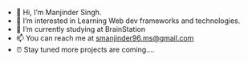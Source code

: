 - 👋 Hi, I’m Manjinder Singh.
- 👀 I’m interested in Learning Web dev frameworks and technologies.
- 🌱 I’m currently studying at BrainStation
- 📫 You can reach me at smanjinder96.ms@gmail.com
- ⏰ Stay tuned more projects are coming....

<!---
msinghnanhre/msinghnanhre is a ✨ special ✨ repository because its `README.md` (this file) appears on your GitHub profile.
You can click the Preview link to take a look at your changes.
--->
